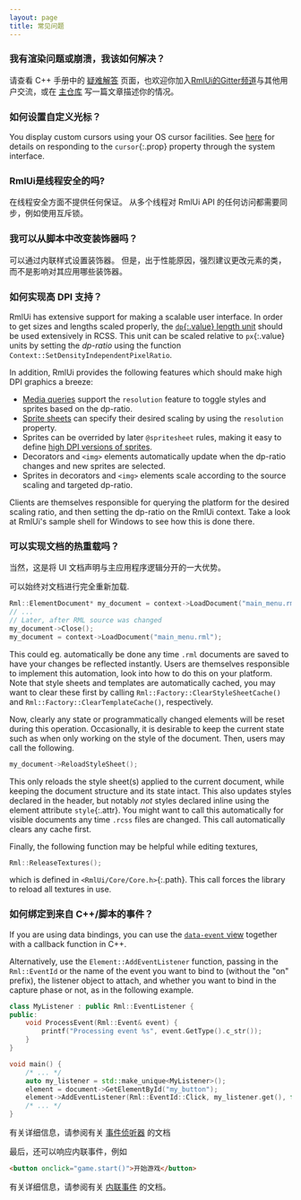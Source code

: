 ```yaml
---
layout: page
title: 常见问题
---
```



### 我有渲染问题或崩溃，我该如何解决？

请查看 C++ 手册中的 [疑难解答](cpp_manual/troubleshooting.html) 页面，也欢迎你加入[RmlUi的Gitter频道](https://gitter.im/RmlUi/community)与其他用户交流，或在 [主仓库]({{page.lib_site}}) 写一篇文章描述你的情况。


### 如何设置自定义光标？

You display custom cursors using your OS cursor facilities. See [here](cpp_manual/contexts.html#mouse-cursor) for details on responding to the `cursor`{:.prop} property through the system interface.


### RmlUi是线程安全的吗?

在线程安全方面不提供任何保证。 从多个线程对 RmlUi API 的任何访问都需要同步，例如使用互斥锁。


### 我可以从脚本中改变装饰器吗？

可以通过内联样式设置装饰器。 但是，出于性能原因，强烈建议更改元素的类，而不是影响对其应用哪些装饰器。


### 如何实现高 DPI 支持？ 

RmlUi has extensive support for making a scalable user interface. In order to get sizes and lengths scaled properly, the [`dp`{:.value} length unit](rcss/syntax.html#dp-unit) should be used extensively in RCSS. This unit can be scaled relative to `px`{:.value} units by setting the *dp-ratio* using the function `Context::SetDensityIndependentPixelRatio`.

In addition, RmlUi provides the following features which should make high DPI graphics a breeze:

- [Media queries](rcss/media_queries.html) support the `resolution` feature to toggle styles and sprites based on the dp-ratio.
- [Sprite sheets](rcss/sprite_sheets.html) can specify their desired scaling by using the `resolution` property.
- Sprites can be overrided by later `@spritesheet` rules, making it easy to define [high DPI versions of sprites](rcss/sprite_sheets.html#high-dpi).
- Decorators and `<img>` elements automatically update when the dp-ratio changes and new sprites are selected.
- Sprites in decorators and `<img>` elements scale according to the source scaling and targeted dp-ratio.

Clients are themselves responsible for querying the platform for the desired scaling ratio, and then setting the dp-ratio on the RmlUi context. Take a look at RmlUi's sample shell for Windows to see how this is done there.


### 可以实现文档的热重载吗？

当然，这是将 UI 文档声明与主应用程序逻辑分开的一大优势。

可以始终对文档进行完全重新加载. 

```cpp
Rml::ElementDocument* my_document = context->LoadDocument("main_menu.rml");
// ...
// Later, after RML source was changed
my_document->Close();
my_document = context->LoadDocument("main_menu.rml");
```
This could eg. automatically be done any time `.rml` documents are saved to have your changes be reflected instantly. Users are themselves responsible to implement this automation, look into how to do this on your platform. Note that style sheets and templates are automatically cached, you may want to clear these first by calling `Rml::Factory::ClearStyleSheetCache()` and `Rml::Factory::ClearTemplateCache()`, respectively.

Now, clearly any state or programmatically changed elements will be reset during this operation. Occasionally, it is desirable to keep the current state such as when only working on the style of the document. Then, users may call the following.

```cpp
my_document->ReloadStyleSheet();
```

This only reloads the style sheet(s) applied to the current document, while keeping the document structure and its state intact. This also updates styles declared in the header, but notably *not* styles declared inline using the element attribute `style`{:.attr}. You might want to call this automatically for visible documents any time `.rcss` files are changed. This call automatically clears any cache first.

Finally, the following function may be helpful while editing textures,
```cpp
Rml::ReleaseTextures();
```
which is defined in `<RmlUi/Core/Core.h>`{:.path}. This call forces the library to reload all textures in use.


### 如何绑定到来自 C++/脚本的事件？

If you are using data bindings, you can use the [`data-event` view](data_bindings/views_and_controllers.html#data-event) together with a callback function in C++.

Alternatively, use the `Element::AddEventListener` function, passing in the `Rml::EventId` or the name of the event you want to bind to (without the "on" prefix), the listener object to attach, and whether you want to bind in the capture phase or not, as in the following example.

```cpp
class MyListener : public Rml::EventListener {
public:
	void ProcessEvent(Rml::Event& event) {
		printf("Processing event %s", event.GetType().c_str());
	}
}

void main() {
	/* ... */
	auto my_listener = std::make_unique<MyListener>();
	element = document->GetElementById("my_button");
	element->AddEventListener(Rml::EventId::Click, my_listener.get(), false);
	/* ... */
}
```
有关详细信息，请参阅有关 [事件侦听器](cpp_manual/events.html#event-listeners) 的文档

最后，还可以响应内联事件，例如

```html
<button onclick="game.start()">开始游戏</button>
```
有关详细信息，请参阅有关 [内联事件](cpp_manual/events.html#inline-events) 的文档。
